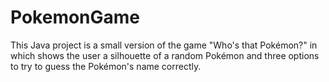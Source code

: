 # PokemonGame
This Java project is a small version of the game "Who's that Pokémon?" in which shows 
the user a silhouette of a random Pokémon and three options to try to guess the Pokémon's name correctly.
